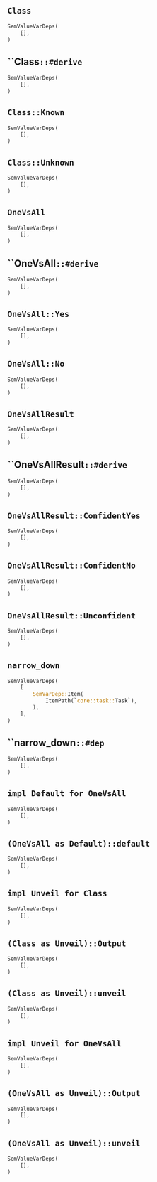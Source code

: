 ## `Class`

```rust
SemValueVarDeps(
    [],
)
```

## ``Class`::#derive`

```rust
SemValueVarDeps(
    [],
)
```

## `Class::Known`

```rust
SemValueVarDeps(
    [],
)
```

## `Class::Unknown`

```rust
SemValueVarDeps(
    [],
)
```

## `OneVsAll`

```rust
SemValueVarDeps(
    [],
)
```

## ``OneVsAll`::#derive`

```rust
SemValueVarDeps(
    [],
)
```

## `OneVsAll::Yes`

```rust
SemValueVarDeps(
    [],
)
```

## `OneVsAll::No`

```rust
SemValueVarDeps(
    [],
)
```

## `OneVsAllResult`

```rust
SemValueVarDeps(
    [],
)
```

## ``OneVsAllResult`::#derive`

```rust
SemValueVarDeps(
    [],
)
```

## `OneVsAllResult::ConfidentYes`

```rust
SemValueVarDeps(
    [],
)
```

## `OneVsAllResult::ConfidentNo`

```rust
SemValueVarDeps(
    [],
)
```

## `OneVsAllResult::Unconfident`

```rust
SemValueVarDeps(
    [],
)
```

## `narrow_down`

```rust
SemValueVarDeps(
    [
        SemVarDep::Item(
            ItemPath(`core::task::Task`),
        ),
    ],
)
```

## ``narrow_down`::#dep`

```rust
SemValueVarDeps(
    [],
)
```

## `impl Default for OneVsAll`

```rust
SemValueVarDeps(
    [],
)
```

## `(OneVsAll as Default)::default`

```rust
SemValueVarDeps(
    [],
)
```

## `impl Unveil for Class`

```rust
SemValueVarDeps(
    [],
)
```

## `(Class as Unveil)::Output`

```rust
SemValueVarDeps(
    [],
)
```

## `(Class as Unveil)::unveil`

```rust
SemValueVarDeps(
    [],
)
```

## `impl Unveil for OneVsAll`

```rust
SemValueVarDeps(
    [],
)
```

## `(OneVsAll as Unveil)::Output`

```rust
SemValueVarDeps(
    [],
)
```

## `(OneVsAll as Unveil)::unveil`

```rust
SemValueVarDeps(
    [],
)
```
